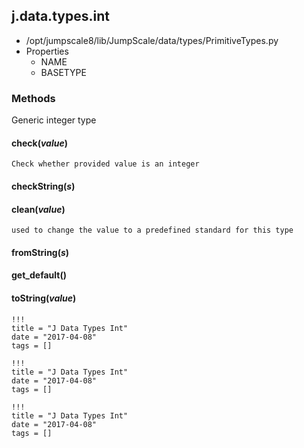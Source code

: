 <!-- toc -->
## j.data.types.int

- /opt/jumpscale8/lib/JumpScale/data/types/PrimitiveTypes.py
- Properties
    - NAME
    - BASETYPE

### Methods

Generic integer type

#### check(*value*) 

```
Check whether provided value is an integer

```

#### checkString(*s*) 

#### clean(*value*) 

```
used to change the value to a predefined standard for this type

```

#### fromString(*s*) 

#### get_default() 

#### toString(*value*) 


```
!!!
title = "J Data Types Int"
date = "2017-04-08"
tags = []
```

```
!!!
title = "J Data Types Int"
date = "2017-04-08"
tags = []
```

```
!!!
title = "J Data Types Int"
date = "2017-04-08"
tags = []
```
